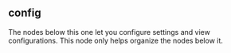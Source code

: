 ## config

The nodes below this one let you configure settings and view configurations.
This node only helps organize the nodes below it.

    


